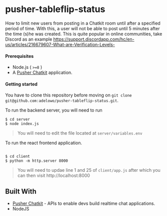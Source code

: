 # pusher-tableflip-status

How to limit new users from posting in a Chatkit room until after a specified
period of time. With this, a user will not be able to post until 5 minutes after
the time (s)he was created.
This is quite popular in online communities, take Discord as an example https://support.discordapp.com/hc/en-us/articles/216679607-What-are-Verification-Levels-

#### Prerequisites

- Node.js ( `>=8` )
- A [Pusher Chatkit](https://dash.pusher.com) application.

#### Getting started

You have to clone this repository before moving on `git clone git@github.com:adelowo/pusher-tableflip-status.git`.

To run the backend server, you will need to run

```
$ cd server
$ node index.js
```
> You will need to edit the file located at `server/variables.env`

To run the react frontend application.

```

$ cd client
$ python -m http.server 8000

```

> You  will need to updae line 1 and 25 of `client/app.js` after which you can then visit http://localhost:8000


## Built With

- [Pusher Chatkit](https:dash.pusher.com) - APIs to enable devs build realtime chat applications.
- NodeJS
